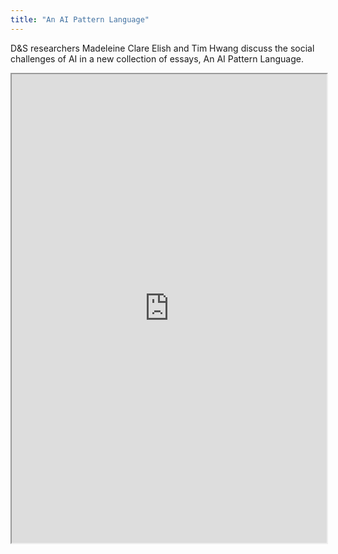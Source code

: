 ```yaml
---
title: "An AI Pattern Language"
---
```


D&S researchers Madeleine Clare Elish and Tim Hwang discuss the social challenges of AI in a new collection of essays, An AI Pattern Language.

<iframe height="750" width="100%" src="https://ewelton.github.io/ktest/wiki.html#An%20AI%20Pattern%20Language"></iframe>

